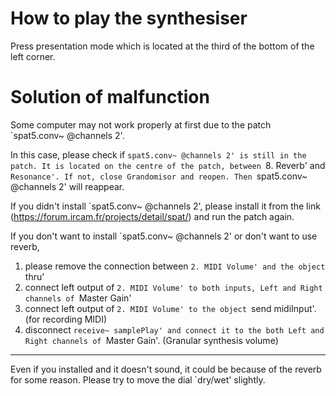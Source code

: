 # How to play the synthesiser
Press presentation mode which is located at the third of the bottom of the left corner.

# Solution of malfunction
Some computer may not work properly at first due to the patch `spat5.conv~ @channels 2'.

In this case, please check if `spat5.conv~ @channels 2' is still in the patch. It is located on the centre of the patch, between `8. Reverb' and `Resonance'. If not, close Grandomisor and reopen. Then `spat5.conv~ @channels 2' will reappear.

If you didn't install `spat5.conv~ @channels 2', please install it from the link (https://forum.ircam.fr/projects/detail/spat/) and run the patch again.

If you don't want to install `spat5.conv~ @channels 2' or don't want to use reverb,
1. please remove the connection between `2. MIDI Volume' and the object `thru'
2. connect left output of `2. MIDI Volume' to both inputs, Left and Right channels of `Master Gain'
3. connect left output of `2. MIDI Volume' to the object `send midiInput'. (for recording MIDI)
4. disconnect `receive~ samplePlay' and connect it to the both Left and Right channels of `Master Gain'. (Granular synthesis volume)

---------------------------------------------
Even if you installed and it doesn't sound, it could be because of the reverb for some reason. Please try to move the dial `dry/wet' slightly.
